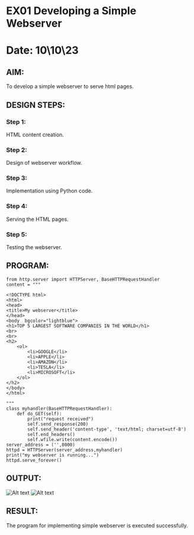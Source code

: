 # EX01 Developing a Simple Webserver
# Date: 10\10\23

## AIM:
To develop a simple webserver to serve html pages.

## DESIGN STEPS:
### Step 1: 
HTML content creation.

### Step 2:
Design of webserver workflow.

### Step 3:
Implementation using Python code.

### Step 4:
Serving the HTML pages.

### Step 5:
Testing the webserver.

## PROGRAM:
```
from http.server import HTTPServer, BaseHTTPRequestHandler
content = """

<!DOCTYPE html>
<html>
<head>
<title>My webserver</title>
</head>
<body  bgcolor="lightblue">
<h1>TOP 5 LARGEST SOFTWARE COMPANIES IN THE WORLD</h1>
<br>
<br>
<h2>
    <ol>
        <li>GOOGLE</li>
        <li>APPLE</li>
        <li>AMAZON</li>
        <li>TESLA</li>
        <li>MICROSOFT</li>
    </ol>
</h2>
</body>
</html>

"""
class myhandler(BaseHTTPRequestHandler):
    def do_GET(self):
        print("request received")
        self.send_response(200)
        self.send_header('content-type', 'text/html; charset=utf-8')
        self.end_headers()
        self.wfile.write(content.encode())
server_address = ('',8000)
httpd = HTTPServer(server_address,myhandler)
print("my webserver is running...")
httpd.serve_forever()

```

## OUTPUT:
![Alt text](<../pic1 (2).png>)
![Alt text](<../pic2 (2).png>)

## RESULT:
The program for implementing simple webserver is executed successfully.
